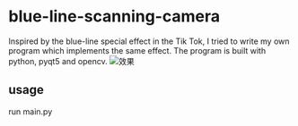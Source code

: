 # blue-line-scanning-camera
Inspired by the blue-line special effect in the Tik Tok,  I tried to write my own program which implements the same effect. The program is built with python, pyqt5 and opencv. 
![效果](https://github.com/wuqian5000/blue-line-scanning-camera/blob/main/GUI-resources/cover.png)


## usage
 run main.py

